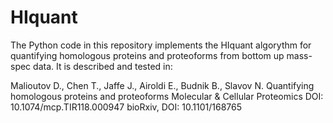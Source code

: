 # HIquant

The Python code in this repository implements the HIquant algorythm for quantifying homologous proteins and proteoforms from bottom up mass-spec data. It is described and tested in:

Malioutov D., Chen T., Jaffe J., Airoldi E., Budnik B., Slavov N. 
Quantifying homologous proteins and proteoforms 
Molecular & Cellular Proteomics  DOI: 10.1074/mcp.TIR118.000947
bioRxiv, DOI: 10.1101/168765
